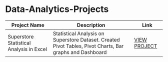 # Data-Analytics-Projects
|Project Name | Description | Link |
|------|------|------|
|Superstore Statistical Analysis in Excel |Statistical Analysis on Superstore Dataset. Created Pivot Tables, Pivot Charts, Bar graphs and Dashboard | [VIEW PROJECT](https://github.com/XavierinaArokia/Data-Analytics-Projects/blob/main/Superstore%20Statistical%20Analysis%20in%20Excel/Readme.md)|
